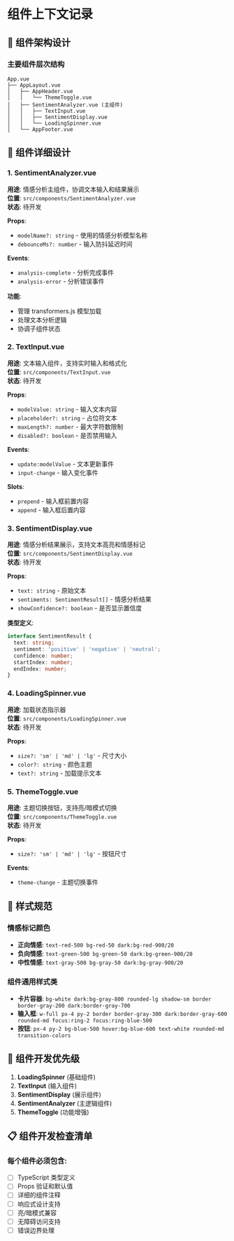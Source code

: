 # 组件上下文记录

## 🧩 组件架构设计

### 主要组件层次结构
```
App.vue
├── AppLayout.vue
│   ├── AppHeader.vue
│   │   └── ThemeToggle.vue
│   ├── SentimentAnalyzer.vue (主组件)
│   │   ├── TextInput.vue
│   │   ├── SentimentDisplay.vue
│   │   └── LoadingSpinner.vue
│   └── AppFooter.vue
```

## 📝 组件详细设计

### 1. SentimentAnalyzer.vue
**用途**: 情感分析主组件，协调文本输入和结果展示  
**位置**: `src/components/SentimentAnalyzer.vue`  
**状态**: 待开发

**Props**:
- `modelName?: string` - 使用的情感分析模型名称
- `debounceMs?: number` - 输入防抖延迟时间

**Events**:
- `analysis-complete` - 分析完成事件
- `analysis-error` - 分析错误事件

**功能**:
- 管理 transformers.js 模型加载
- 处理文本分析逻辑
- 协调子组件状态

### 2. TextInput.vue
**用途**: 文本输入组件，支持实时输入和格式化  
**位置**: `src/components/TextInput.vue`  
**状态**: 待开发

**Props**:
- `modelValue: string` - 输入文本内容
- `placeholder?: string` - 占位符文本
- `maxLength?: number` - 最大字符数限制
- `disabled?: boolean` - 是否禁用输入

**Events**:
- `update:modelValue` - 文本更新事件
- `input-change` - 输入变化事件

**Slots**:
- `prepend` - 输入框前置内容
- `append` - 输入框后置内容

### 3. SentimentDisplay.vue
**用途**: 情感分析结果展示，支持文本高亮和情感标记  
**位置**: `src/components/SentimentDisplay.vue`  
**状态**: 待开发

**Props**:
- `text: string` - 原始文本
- `sentiments: SentimentResult[]` - 情感分析结果
- `showConfidence?: boolean` - 是否显示置信度

**类型定义**:
```typescript
interface SentimentResult {
  text: string;
  sentiment: 'positive' | 'negative' | 'neutral';
  confidence: number;
  startIndex: number;
  endIndex: number;
}
```

### 4. LoadingSpinner.vue
**用途**: 加载状态指示器  
**位置**: `src/components/LoadingSpinner.vue`  
**状态**: 待开发

**Props**:
- `size?: 'sm' | 'md' | 'lg'` - 尺寸大小
- `color?: string` - 颜色主题
- `text?: string` - 加载提示文本

### 5. ThemeToggle.vue
**用途**: 主题切换按钮，支持亮/暗模式切换  
**位置**: `src/components/ThemeToggle.vue`  
**状态**: 待开发

**Props**:
- `size?: 'sm' | 'md' | 'lg'` - 按钮尺寸

**Events**:
- `theme-change` - 主题切换事件

## 🎨 样式规范

### 情感标记颜色
- **正向情感**: `text-red-500 bg-red-50 dark:bg-red-900/20`
- **负向情感**: `text-green-500 bg-green-50 dark:bg-green-900/20`
- **中性情感**: `text-gray-500 bg-gray-50 dark:bg-gray-900/20`

### 组件通用样式类
- **卡片容器**: `bg-white dark:bg-gray-800 rounded-lg shadow-sm border border-gray-200 dark:border-gray-700`
- **输入框**: `w-full px-4 py-2 border border-gray-300 dark:border-gray-600 rounded-md focus:ring-2 focus:ring-blue-500`
- **按钮**: `px-4 py-2 bg-blue-500 hover:bg-blue-600 text-white rounded-md transition-colors`

## 🔧 组件开发优先级

1. **LoadingSpinner** (基础组件)
2. **TextInput** (输入组件)
3. **SentimentDisplay** (展示组件)
4. **SentimentAnalyzer** (主逻辑组件)
5. **ThemeToggle** (功能增强)

## 📋 组件开发检查清单

### 每个组件必须包含:
- [ ] TypeScript 类型定义
- [ ] Props 验证和默认值
- [ ] 详细的组件注释
- [ ] 响应式设计支持
- [ ] 亮/暗模式兼容
- [ ] 无障碍访问支持
- [ ] 错误边界处理